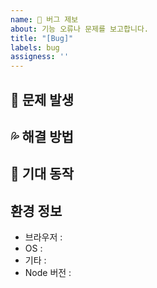 ```yaml
---
name: 🎃 버그 제보
about: 기능 오류나 문제를 보고합니다.
title: "[Bug]"
labels: bug
assigness: ''
---
```



## 🎯 문제 발생
<!-- 무엇이 문제인가? -->


## 💦 해결 방법
<!-- 문제를 해결하기 위해 어떤 노력을  했는가 -->

## 💯 기대 동작
<!-- 어떤 결과를 기대하는지 설명해주세요 -->

## 환경 정보
- 브라우저 :
- OS :
- 기타 :
- Node 버전 :